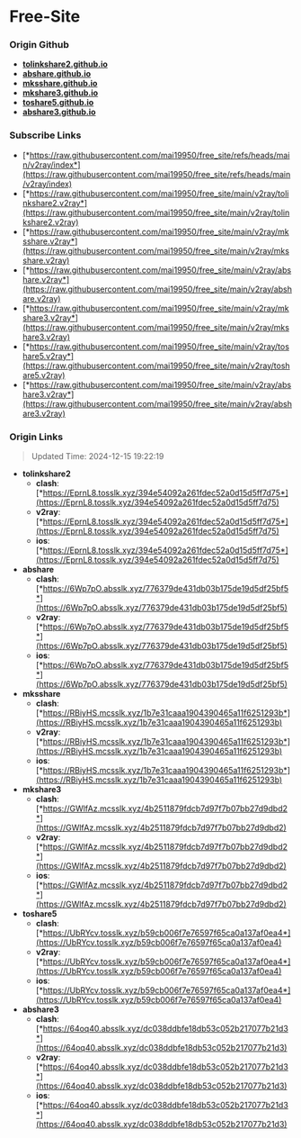 # Free-Site

### Origin Github

- [**tolinkshare2.github.io**](https://github.com/tolinkshare2/tolinkshare2.github.io)
- [**abshare.github.io**](https://github.com/abshare/abshare.github.io)
- [**mksshare.github.io**](https://github.com/mksshare/mksshare.github.io)
- [**mkshare3.github.io**](https://github.com/mkshare3/mkshare3.github.io)
- [**toshare5.github.io**](https://github.com/toshare5/toshare5.github.io)
- [**abshare3.github.io**](https://github.com/abshare3/abshare3.github.io)

### Subscribe Links

- [*https://raw.githubusercontent.com/mai19950/free_site/refs/heads/main/v2ray/index*](https://raw.githubusercontent.com/mai19950/free_site/refs/heads/main/v2ray/index)
- [*https://raw.githubusercontent.com/mai19950/free_site/main/v2ray/tolinkshare2.v2ray*](https://raw.githubusercontent.com/mai19950/free_site/main/v2ray/tolinkshare2.v2ray)
- [*https://raw.githubusercontent.com/mai19950/free_site/main/v2ray/mksshare.v2ray*](https://raw.githubusercontent.com/mai19950/free_site/main/v2ray/mksshare.v2ray)
- [*https://raw.githubusercontent.com/mai19950/free_site/main/v2ray/abshare.v2ray*](https://raw.githubusercontent.com/mai19950/free_site/main/v2ray/abshare.v2ray)
- [*https://raw.githubusercontent.com/mai19950/free_site/main/v2ray/mkshare3.v2ray*](https://raw.githubusercontent.com/mai19950/free_site/main/v2ray/mkshare3.v2ray)
- [*https://raw.githubusercontent.com/mai19950/free_site/main/v2ray/toshare5.v2ray*](https://raw.githubusercontent.com/mai19950/free_site/main/v2ray/toshare5.v2ray)
- [*https://raw.githubusercontent.com/mai19950/free_site/main/v2ray/abshare3.v2ray*](https://raw.githubusercontent.com/mai19950/free_site/main/v2ray/abshare3.v2ray)

### Origin Links

> Updated Time: 2024-12-15 19:22:19

- **tolinkshare2**
  - **clash**: [*https://EprnL8.tosslk.xyz/394e54092a261fdec52a0d15d5ff7d75*](https://EprnL8.tosslk.xyz/394e54092a261fdec52a0d15d5ff7d75)
  - **v2ray**: [*https://EprnL8.tosslk.xyz/394e54092a261fdec52a0d15d5ff7d75*](https://EprnL8.tosslk.xyz/394e54092a261fdec52a0d15d5ff7d75)
  - **ios**: [*https://EprnL8.tosslk.xyz/394e54092a261fdec52a0d15d5ff7d75*](https://EprnL8.tosslk.xyz/394e54092a261fdec52a0d15d5ff7d75)
- **abshare**
  - **clash**: [*https://6Wp7pO.absslk.xyz/776379de431db03b175de19d5df25bf5*](https://6Wp7pO.absslk.xyz/776379de431db03b175de19d5df25bf5)
  - **v2ray**: [*https://6Wp7pO.absslk.xyz/776379de431db03b175de19d5df25bf5*](https://6Wp7pO.absslk.xyz/776379de431db03b175de19d5df25bf5)
  - **ios**: [*https://6Wp7pO.absslk.xyz/776379de431db03b175de19d5df25bf5*](https://6Wp7pO.absslk.xyz/776379de431db03b175de19d5df25bf5)
- **mksshare**
  - **clash**: [*https://RBiyHS.mcsslk.xyz/1b7e31caaa1904390465a11f6251293b*](https://RBiyHS.mcsslk.xyz/1b7e31caaa1904390465a11f6251293b)
  - **v2ray**: [*https://RBiyHS.mcsslk.xyz/1b7e31caaa1904390465a11f6251293b*](https://RBiyHS.mcsslk.xyz/1b7e31caaa1904390465a11f6251293b)
  - **ios**: [*https://RBiyHS.mcsslk.xyz/1b7e31caaa1904390465a11f6251293b*](https://RBiyHS.mcsslk.xyz/1b7e31caaa1904390465a11f6251293b)
- **mkshare3**
  - **clash**: [*https://GWlfAz.mcsslk.xyz/4b2511879fdcb7d97f7b07bb27d9dbd2*](https://GWlfAz.mcsslk.xyz/4b2511879fdcb7d97f7b07bb27d9dbd2)
  - **v2ray**: [*https://GWlfAz.mcsslk.xyz/4b2511879fdcb7d97f7b07bb27d9dbd2*](https://GWlfAz.mcsslk.xyz/4b2511879fdcb7d97f7b07bb27d9dbd2)
  - **ios**: [*https://GWlfAz.mcsslk.xyz/4b2511879fdcb7d97f7b07bb27d9dbd2*](https://GWlfAz.mcsslk.xyz/4b2511879fdcb7d97f7b07bb27d9dbd2)
- **toshare5**
  - **clash**: [*https://UbRYcv.tosslk.xyz/b59cb006f7e76597f65ca0a137af0ea4*](https://UbRYcv.tosslk.xyz/b59cb006f7e76597f65ca0a137af0ea4)
  - **v2ray**: [*https://UbRYcv.tosslk.xyz/b59cb006f7e76597f65ca0a137af0ea4*](https://UbRYcv.tosslk.xyz/b59cb006f7e76597f65ca0a137af0ea4)
  - **ios**: [*https://UbRYcv.tosslk.xyz/b59cb006f7e76597f65ca0a137af0ea4*](https://UbRYcv.tosslk.xyz/b59cb006f7e76597f65ca0a137af0ea4)
- **abshare3**
  - **clash**: [*https://64oq40.absslk.xyz/dc038ddbfe18db53c052b217077b21d3*](https://64oq40.absslk.xyz/dc038ddbfe18db53c052b217077b21d3)
  - **v2ray**: [*https://64oq40.absslk.xyz/dc038ddbfe18db53c052b217077b21d3*](https://64oq40.absslk.xyz/dc038ddbfe18db53c052b217077b21d3)
  - **ios**: [*https://64oq40.absslk.xyz/dc038ddbfe18db53c052b217077b21d3*](https://64oq40.absslk.xyz/dc038ddbfe18db53c052b217077b21d3)

